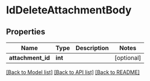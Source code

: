 # IdDeleteAttachmentBody

## Properties
Name | Type | Description | Notes
------------ | ------------- | ------------- | -------------
**attachment_id** | **int** |  | [optional] 

[[Back to Model list]](../../README.md#documentation-for-models) [[Back to API list]](../../README.md#documentation-for-api-endpoints) [[Back to README]](../../README.md)

